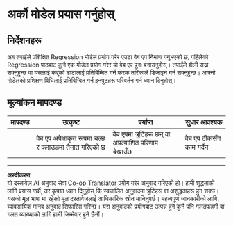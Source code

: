 <!--
CO_OP_TRANSLATOR_METADATA:
{
  "original_hash": "a8e8ae10be335cbc745b75ee552317ff",
  "translation_date": "2025-08-29T17:47:31+00:00",
  "source_file": "3-Web-App/1-Web-App/assignment.md",
  "language_code": "ne"
}
-->
# अर्को मोडेल प्रयास गर्नुहोस्

## निर्देशनहरू

अब तपाईंले प्रशिक्षित Regression मोडेल प्रयोग गरेर एउटा वेब एप निर्माण गर्नुभएको छ, पहिलेको Regression पाठबाट कुनै एक मोडेल प्रयोग गरेर यो वेब एप पुनः बनाउनुहोस्। तपाईंले शैली राख्न सक्नुहुन्छ वा यसलाई कद्दूको डाटालाई प्रतिबिम्बित गर्न फरक तरिकाले डिजाइन गर्न सक्नुहुन्छ। आफ्नो मोडेलको प्रशिक्षण विधिलाई प्रतिबिम्बित गर्न इनपुटहरू परिवर्तन गर्न ध्यान दिनुहोस्।

## मूल्यांकन मापदण्ड

| मापदण्ड                   | उत्कृष्ट                                                  | पर्याप्त                                                  | सुधार आवश्यक                      |
| -------------------------- | --------------------------------------------------------- | --------------------------------------------------------- | ---------------------------------- |
| | वेब एप अपेक्षाकृत रूपमा चल्छ र क्लाउडमा तैनात गरिएको छ | वेब एपमा त्रुटिहरू छन् वा अप्रत्याशित परिणाम देखाउँछ | वेब एप ठीकसँग काम गर्दैन |

---

**अस्वीकरण**:  
यो दस्तावेज़ AI अनुवाद सेवा [Co-op Translator](https://github.com/Azure/co-op-translator) प्रयोग गरेर अनुवाद गरिएको हो। हामी शुद्धताको लागि प्रयास गर्छौं, तर कृपया ध्यान दिनुहोस् कि स्वचालित अनुवादमा त्रुटिहरू वा अशुद्धताहरू हुन सक्छ। यसको मूल भाषा मा रहेको मूल दस्तावेज़लाई आधिकारिक स्रोत मानिनुपर्छ। महत्वपूर्ण जानकारीको लागि, व्यावसायिक मानव अनुवाद सिफारिस गरिन्छ। यस अनुवादको प्रयोगबाट उत्पन्न हुने कुनै पनि गलतफहमी वा गलत व्याख्याको लागि हामी जिम्मेवार हुने छैनौं।